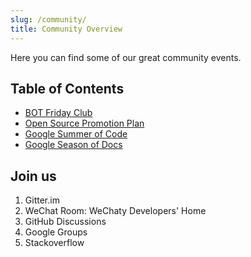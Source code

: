 ```yaml
---
slug: /community/
title: Community Overview
---
```


Here you can find some of our great community events.

## Table of Contents

- [BOT Friday Club](bot5/)
- [Open Source Promotion Plan](ospp/)
- [Google Summer of Code](gsoc/)
- [Google Season of Docs](gsod/)

## Join us

1. Gitter.im
1. WeChat Room: WeChaty Developers' Home
1. GitHub Discussions
1. Google Groups
1. Stackoverflow
